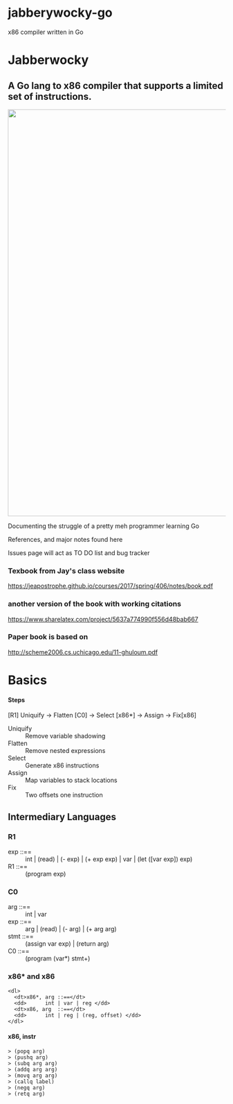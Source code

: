 # jabberywocky-go
x86 compiler written in Go

# Jabberwocky
## A Go lang to x86 compiler that supports a limited set of instructions.
<img src="https://upload.wikimedia.org/wikipedia/commons/thumb/d/d0/Jabberwocky.jpg/800px-Jabberwocky.jpg" width="625" height="938" />

Documenting the struggle of a pretty meh programmer learning Go

References, and major notes found here

Issues page will act as TO DO list and bug tracker


### Texbook from Jay's class website
https://jeapostrophe.github.io/courses/2017/spring/406/notes/book.pdf
### another version of the book with working citations
https://www.sharelatex.com/project/5637a774990f556d48bab667

### Paper book is based on 
http://scheme2006.cs.uchicago.edu/11-ghuloum.pdf





# Basics

#### Steps
[R1] Uniquify -> Flatten [C0] -> Select [x86*] -> Assign -> Fix[x86]

<dl>
  <dt>Uniquify</dt>
  <dd>Remove variable shadowing</dd>
  <dt>Flatten</dt>
  <dd>Remove nested expressions</dd>
  <dt>Select</dt>
  <dd>Generate x86 instructions</dd>
  <dt>Assign</dt>
  <dd>Map variables to stack locations</dd>
  <dt>Fix</dt>
  <dd>Two offsets one instruction</dd>
</dl>



## Intermediary Languages 

### 	R1

<dl>
  <dt>exp 	::==</dt>
  <dd>	int | (read) | (- exp) | (+ exp exp) | var | (let ([var exp]) exp)</dd>
  <dt>R1 	::==</dt>
  <dd>	(program exp)</dd>
</dl>


### 	C0

<dl>
  <dt>arg 	::==</dt>
  <dd>	int |  var </dd>
  <dt>exp 	::==</dt>
  <dd>	arg | (read) | (- arg) | (+ arg arg)</dd>
  <dt>stmt 	::==</dt>
  <dd>	(assign var exp) | (return arg)</dd>
  <dt>C0 	::==</dt>
  <dd>	(program (var*) stmt+)</dd>
</dl>


### 	x86* and x86
```
<dl>
  <dt>x86*, arg	::==</dt>
  <dd>		int | var | reg </dd>
  <dt>x86, arg 	::==</dt>
  <dd>		int | reg | (reg, offset) </dd>
</dl>
```
#### x86, instr
```
> (popq arg)
> (pushq arg)
> (subq arg arg)
> (addq arg arg)
> (movq arg arg)
> (callq label)
> (negq arg)
> (retq arg)
```

